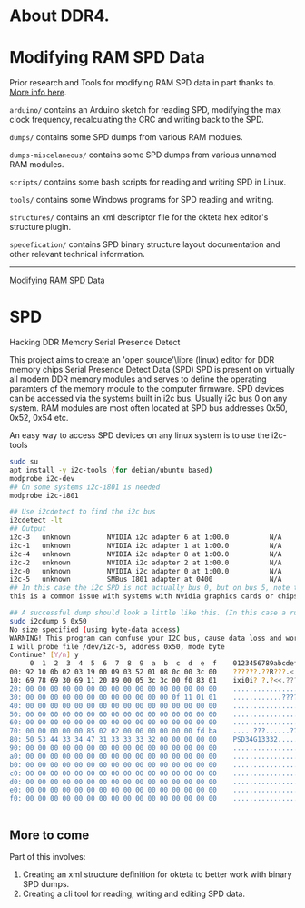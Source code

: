 
# About DDR4.
# Modifying RAM SPD Data

Prior research and Tools for modifying RAM SPD data in part thanks to. [More info here](http://blog.zakkemble.co.uk/modifying-ram-spd-data/).

`arduino/` contains an Arduino sketch for reading SPD, modifying the max clock frequency, recalculating the CRC and writing back to the SPD.

`dumps/` contains some SPD dumps from various RAM modules.

`dumps-miscelaneous/` contains some SPD dumps from various unnamed RAM modules.

`scripts/` contains some bash scripts for reading and writing SPD in Linux.

`tools/` contains some Windows programs for SPD reading and writing.

`structures/` contains an xml descriptor file for the okteta hex editor's structure plugin.

`specefication/` contains SPD binary structure layout documentation and other relevant technical information.

--------

[Modifying RAM SPD Data](http://blog.zakkemble.co.uk/modifying-ram-spd-data/)

# SPD
Hacking DDR Memory Serial Presence Detect

This project aims to create an 'open source'\libre (linux) editor for DDR memory chips Serial Presence Detect Data (SPD)
SPD is present on virtually all modern DDR memory modules and serves to define the operating paramters of the memory module to the computer firmware.
SPD devices can be accessed via the systems built in i2c bus.
Usually i2c bus 0 on any system.
RAM modules are most often located at SPD bus addresses 0x50, 0x52, 0x54 etc.

An easy way to access SPD devices on any linux system is to use the i2c-tools

```bash
sudo su
apt install -y i2c-tools (for debian/ubuntu based)
modprobe i2c-dev 
## On some systems i2c-i801 is needed
modprobe i2c-i801

## Use i2cdetect to find the i2c bus
i2cdetect -lt
## Output
i2c-3   unknown         NVIDIA i2c adapter 6 at 1:00.0          N/A
i2c-1   unknown         NVIDIA i2c adapter 1 at 1:00.0          N/A
i2c-4   unknown         NVIDIA i2c adapter 8 at 1:00.0          N/A
i2c-2   unknown         NVIDIA i2c adapter 2 at 1:00.0          N/A
i2c-0   unknown         NVIDIA i2c adapter 0 at 1:00.0          N/A
i2c-5   unknown         SMBus I801 adapter at 0400              N/A
## In this case the i2c SPD is not actually bus 0, but on bus 5, note that the i801 module was loaded
this is a common issue with systems with Nvidia graphics cards or chipsets.

## A successful dump should look a little like this. (In this case a rubbish DDR3-1333 (PC3-10600) RAM module.
sudo i2cdump 5 0x50                                                                                                                                                                                                           
No size specified (using byte-data access)                                                                                                                                                                                                   
WARNING! This program can confuse your I2C bus, cause data loss and worse!                                                                                                                                                                   
I will probe file /dev/i2c-5, address 0x50, mode byte                                                                                                                                                                                        
Continue? [Y/n] y                                                                                                                                                                                                                            
     0  1  2  3  4  5  6  7  8  9  a  b  c  d  e  f    0123456789abcdef
00: 92 10 0b 02 03 19 00 09 03 52 01 08 0c 00 3c 00    ??????.??R???.<.                                                                                                                                                                      
10: 69 78 69 30 69 11 20 89 00 05 3c 3c 00 f0 83 01    ixi0i? ?.?<<.???                                                                                                                                                                      
20: 00 00 00 00 00 00 00 00 00 00 00 00 00 00 00 00    ................                                                                                                                                                                      
30: 00 00 00 00 00 00 00 00 00 00 00 00 0f 11 01 01    ............????                                                                                                                                                                      
40: 00 00 00 00 00 00 00 00 00 00 00 00 00 00 00 00    ................
50: 00 00 00 00 00 00 00 00 00 00 00 00 00 00 00 00    ................
60: 00 00 00 00 00 00 00 00 00 00 00 00 00 00 00 00    ................
70: 00 00 00 00 00 85 02 02 00 00 00 00 00 00 fd ba    .....???......??
80: 50 53 44 33 34 47 31 33 33 33 32 00 00 00 00 00    PSD34G13332.....
90: 00 00 00 00 00 00 00 00 00 00 00 00 00 00 00 00    ................
a0: 00 00 00 00 00 00 00 00 00 00 00 00 00 00 00 00    ................
b0: 00 00 00 00 00 00 00 00 00 00 00 00 00 00 00 00    ................
c0: 00 00 00 00 00 00 00 00 00 00 00 00 00 00 00 00    ................
d0: 00 00 00 00 00 00 00 00 00 00 00 00 00 00 00 00    ................
e0: 00 00 00 00 00 00 00 00 00 00 00 00 00 00 00 00    ................
f0: 00 00 00 00 00 00 00 00 00 00 00 00 00 00 00 00    ................



```

## More to come


Part of this involves:

1. Creating an xml structure definition for okteta to better work with binary SPD dumps.
2. Creating a cli tool for reading, writing and editing SPD data.
